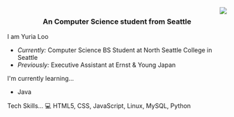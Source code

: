 <img align="right" src="https://visitor-badge.laobi.icu/badge?page_id=yuria-loo.yuria.loo" />

<h3 align="center">An Computer Science student from Seattle</h3>

I am Yuria Loo
- <i>Currently:</i> Computer Science BS Student at North Seattle College in Seattle
- <i>Previously:</i> Executive Assistant at Ernst & Young Japan


I'm currently learning...
-  Java


Tech Skills...
💻 HTML5, CSS, JavaScript, Linux, MySQL, Python
<!--
**yuria-loo/yuria-loo** is a ✨ _special_ ✨ repository because its `README.md` (this file) appears on your GitHub profile.
-->
